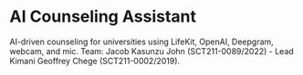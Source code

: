 # AI Counseling Assistant

AI-driven counseling for universities using LifeKit, OpenAI, Deepgram, webcam, and mic.
Team: Jacob Kasunzu John (SCT211-0089/2022) - Lead 
Kimani Geoffrey Chege (SCT211-0002/2019).
